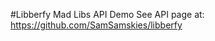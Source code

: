 #Libberfy Mad Libs API Demo
See API page at: <a href="https://github.com/SamSamskies/libberfy">https://github.com/SamSamskies/libberfy</a>